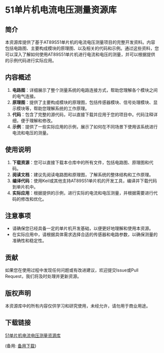  # 51单片机电流电压测量资源库

 ## 简介
 本资源库提供了基于AT89S51单片机的电流电压测量项目的完整开发资料。内容包括电路图、主要构成模块的原理图、以及相关的代码和示例。通过这些资料，您可以深入了解如何使用AT89S51单片机进行电流和电压的测量，并可以根据提供的示例代码进行实际应用。

 ## 内容概述
 1. **电路图**：详细展示了整个测量系统的电路连接方式，帮助您理解各个模块之间的电气连接。
 2. **原理图**：提供了主要构成模块的原理图，包括传感器模块、信号处理模块、显示模块等，帮助您理解系统的工作原理。
 3. **代码**：包含了完整的源代码，可以直接下载并应用于您的项目中。代码注释详细，便于理解和修改。
 4. **示例**：提供了一些实际应用的示例，展示了如何在不同场景下使用该系统进行电流和电压的测量。

 ## 使用说明
 1. **下载资源**：您可以直接下载本仓库中的所有文件，包括电路图、原理图和代码。
 2. **阅读文档**：建议先阅读电路图和原理图，了解系统的整体结构和工作原理。
 3. **编译代码**：使用Keil或其他支持AT89S51单片机的开发工具，编译并下载代码到单片机中。
 4. **实际应用**：根据提供的示例，进行实际的电流和电压测量，并根据需要进行代码的修改和优化。

 ## 注意事项
 - 请确保您已经具备一定的单片机开发基础，以便更好地理解和使用本资源。
 - 在实际应用中，请根据具体需求选择合适的传感器和电路参数，以确保测量的准确性和稳定性。

 ## 贡献
 如果您在使用过程中发现任何问题或有改进建议，欢迎提交Issue或Pull Request，我们将及时处理并更新资源。

 ## 版权声明
 本资源库中的所有内容仅供学习和研究使用，未经允许，请勿用于商业用途。

 ## 下载链接
 [51单片机电流电压测量资源库](https://pan.quark.cn/s/6fbf099c6ec4) 

 (备用: [备用下载](https://pan.baidu.com/s/158zEdEJ_oMa85VYe1O9hWw?pwd=1234))

